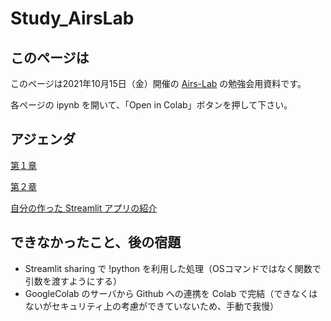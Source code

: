# Study_AirsLab

## このページは
このページは2021年10月15日（金）開催の [Airs-Lab](https://www.airs-lab.jp/) の勉強会用資料です。

各ページの ipynb を開いて、「Open in Colab」ボタンを押して下さい。

## アジェンダ

[第１章](https://github.com/xbarusui/Study_AirsLab/blob/main/study_streamlit1.ipynb)

[第２章](https://github.com/xbarusui/Study_AirsLab/blob/main/study_streamlit2.ipynb)

[自分の作った Streamlit アプリの紹介](https://github.com/xbarusui/streamlit_AuthorAI_V2)


## できなかったこと、後の宿題
- Streamlit sharing で !python を利用した処理（OSコマンドではなく関数で引数を渡すようにする）
- GoogleColab のサーバから Github への連携を Colab で完結（できなくはないがセキュリティ上の考慮ができていないため、手動で我慢）
